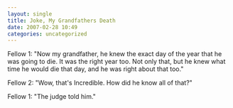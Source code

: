 ```yaml
---
layout: single
title: Joke, My Grandfathers Death
date: 2007-02-28 10:49
categories: uncategorized
---
```

Fellow 1: "Now my grandfather, he knew the exact day of the year that he was going to die. It was the right year too. Not only that, but he knew what time he would die that day, and he was right about that too."

Fellow 2: "Wow, that's Incredible. How did he know all of that?"

Fellow 1: "The judge told him."
